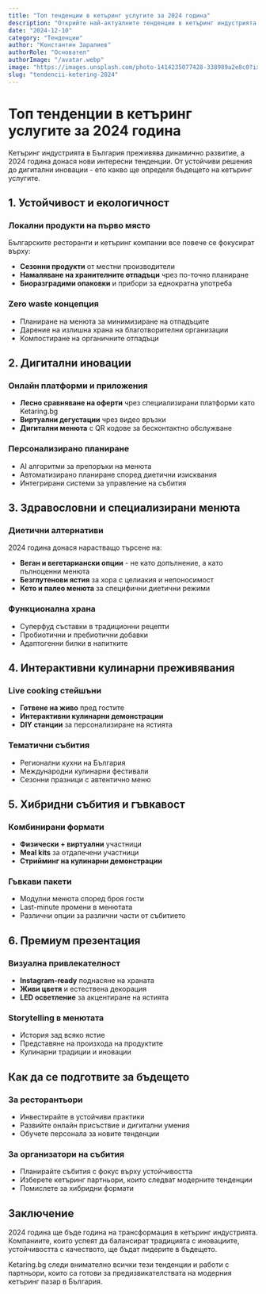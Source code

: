 ```yaml
---
title: "Топ тенденции в кетъринг услугите за 2024 година"
description: "Открийте най-актуалните тенденции в кетъринг индустрията за 2024. Устойчивост, технологии и нови кулинарни концепции, които променят играта в България."
date: "2024-12-10"
category: "Тенденции"
author: "Константин Заралиев"
authorRole: "Основател"
authorImage: "/avatar.webp"  
image: "https://images.unsplash.com/photo-1414235077428-338989a2e8c0?ixlib=rb-4.0.3&ixid=MnwxMjA3fDB8MHxwaG90by1wYWdlfHx8fGVufDB8fHx8&auto=format&fit=crop&w=3870&q=80"
slug: "tendencii-ketering-2024"
---
```


# Топ тенденции в кетъринг услугите за 2024 година

Кетъринг индустрията в България преживява динамично развитие, а 2024 година донася нови интересни тенденции. От устойчиви решения до дигитални иновации - ето какво ще определя бъдещето на кетъринг услугите.

## 1. Устойчивост и екологичност

### Локални продукти на първо място
Българските ресторанти и кетъринг компании все повече се фокусират върху:
- **Сезонни продукти** от местни производители
- **Намаляване на хранителните отпадъци** чрез по-точно планиране
- **Биоразградими опаковки** и прибори за еднократна употреба

### Zero waste концепция
- Планиране на менюта за минимизиране на отпадъците
- Дарение на излишна храна на благотворителни организации
- Компостиране на органичните отпадъци

## 2. Дигитални иновации

### Онлайн платформи и приложения
- **Лесно сравняване на оферти** чрез специализирани платформи като Ketaring.bg
- **Виртуални дегустации** чрез видео връзки
- **Дигитални менюта** с QR кодове за бесконтактно обслужване

### Персонализирано планиране
- AI алгоритми за препоръки на менюта
- Автоматизирано планиране според диетични изисквания
- Интегрирани системи за управление на събития

## 3. Здравословни и специализирани менюта

### Диетични алтернативи
2024 година донася нарастващо търсене на:
- **Веган и вегетариански опции** - не като допълнение, а като пълноценни менюта
- **Безглутенови ястия** за хора с целиакия и непоносимост
- **Кето и палео менюта** за специфични диетични режими

### Функционална храна
- Суперфуд съставки в традиционни рецепти
- Пробиотични и пребиотични добавки
- Адаптогенни билки в напитките

## 4. Интерактивни кулинарни преживявания

### Live cooking стейшъни
- **Готвене на живо** пред гостите
- **Интерактивни кулинарни демонстрации** 
- **DIY станции** за персонализиране на ястията

### Тематични събития
- Регионални кухни на България
- Международни кулинарни фестивали  
- Сезонни празници с автентично меню

## 5. Хибридни събития и гъвкавост

### Комбинирани формати
- **Физически + виртуални** участници
- **Meal kits** за отдалечени участници
- **Стрийминг на кулинарни демонстрации**

### Гъвкави пакети
- Модулни менюта според броя гости
- Last-minute промени в менютата
- Различни опции за различни части от събитието

## 6. Премиум презентация

### Визуална привлекателност
- **Instagram-ready** поднасяне на храната
- **Живи цветя** и естествена декорация
- **LED осветление** за акцентиране на ястията

### Storytelling в менютата  
- История зад всяко ястие
- Представяне на произхода на продуктите
- Кулинарни традиции и иновации

## Как да се подготвите за бъдещето

### За ресторантьори
- Инвестирайте в устойчиви практики
- Развийте онлайн присъствие и дигитални умения
- Обучете персонала за новите тенденции

### За организатори на събития
- Планирайте събития с фокус върху устойчивостта
- Изберете кетъринг партньори, които следват модерните тенденции
- Помислете за хибридни формати

## Заключение

2024 година ще бъде година на трансформация в кетъринг индустрията. Компаниите, които успеят да балансират традицията с иновациите, устойчивостта с качеството, ще бъдат лидерите в бъдещето.

Ketaring.bg следи внимателно всички тези тенденции и работи с партньори, които са готови за предизвикателствата на модерния кетъринг пазар в България. 
